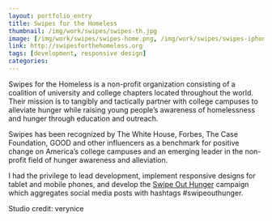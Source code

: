```yaml
---
layout: portfolio_entry
title: Swipes for the Homeless
thumbnail: /img/work/swipes/swipes-th.jpg
image: [/img/work/swipes/swipes-home.png, /img/work/swipes/swipes-iphone-mockup.jpg, /img/work/swipes/swipes-swipeouthunger.png]
link: http://swipesforthehomeless.org
tags: [development, responsive design]
categories:
---
```


Swipes for the Homeless is a non-profit organization consisting of a coalition of university and college chapters located throughout the world. Their mission is to tangibly and tactically partner with college campuses to alleviate hunger while raising young people’s awareness of homelessness and hunger through education and outreach.

Swipes has been recognized by The White House, Forbes, The Case Foundation, GOOD and other influencers as a benchmark for positive change on America’s college campuses and an emerging leader in the non-profit field of hunger awareness and alleviation.

I had the privilege to lead development, implement responsive designs for tablet and mobile phones, and develop the [Swipe Out Hunger](http://swipesforthehomeless.org/swipeouthunger/) campaign which aggregates social media posts with hashtags #swipeouthunger.

Studio credit: verynice